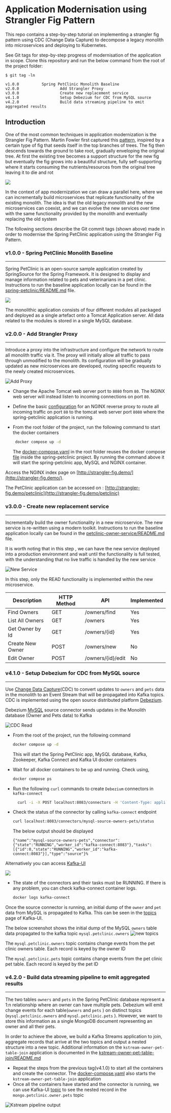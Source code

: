 # Application Modernisation using Strangler Fig Pattern

This repo contains a step-by-step tutorial on implementing a strangler fig pattern using CDC (Change Data Capture) to decompose a legacy monolith into microservices and deploying to Kubernetes.

See Git tags for step-by-step progress of modernisation of the application in scope. Clone this repository and run the below command from the root of the project folder:

```text
$ git tag -ln

v1.0.0			Spring PetClinic Monolith Baseline
v2.0.0                  Add Strangler Proxy
v3.0.0                  Create new replacement service
v4.1.0                  Setup Debezium for CDC from MySQL source
v4.2.0                  Build data streaming pipeline to emit aggregated results 
```

## Introduction
One of the most common techniques in application modernization is the Strangler Fig Pattern. Martin Fowler first captured this [pattern](https://martinfowler.com/bliki/StranglerFigApplication.html), inspired by a certain type of fig that seeds itself in the top branches of trees. The fig then descends towards the ground to take root, gradually enveloping the original tree. At first the existing tree becomes a support structure for the new fig but eventually the fig grows into a beautiful structure, fully self-supporting where it starts consuming the nutrients/resources from the original tree leaving it  to die and rot

![](docker/nginx/volume/strangler-fig.jpg)

In the context of app modernization we can draw a parallel here, where we can incrementally build microservices that replicate functionality of the existing monolith. The idea is that the old legacy monolith  and the new microservices can coexist, and we can evolve the new services over time with the same functionality provided by the monolith and eventually replacing the old system

The following sections describe the Git commit tags (shown above) made in order to modernise the Spring PetClinic application using the Strangler Fig Pattern.

### v1.0.0 - Spring PetClinic Monolith Baseline
<hr/>

Spring PetClinic is an open-source sample application created by SpringSource for the Spring Framework. It is designed to display and manage information related to pets and veterinarians in a pet clinic. Instructions to run the baseline application locally can be found in the [spring-petclinic/README.md](spring-petclinic/README.md) file.

![](docs/baseline.png)

The monolithic application consists of four different modules all packaged and deployed as a single artefact onto a Tomcat Application server. All data related to the modules is stored in a single MySQL database.

### v2.0.0 - Add Strangler Proxy
<hr/>

Introduce a proxy into the infrastructure and configure the network to route all monolith traffic via it. The proxy will initially allow all traffic to pass through unmodified to the monolith. Its configuration will be gradually updated as new microservices are developed, routing specific requests to the newly created microservices.

![Add Proxy](docs/add_proxy.png)


- Change the Apache Tomcat web server port to `8080` from `80`. The NGINX web server will instead listen to incoming connections on port `80`.

- Define the basic [configuration](docker/nginx/config/nginx.conf) for an NGINX reverse proxy to route all incoming traffic on port `80` to the tomcat web server port `8080` where the spring-petclinic application is running.
   
- From the root folder of the project, run the following command to start the docker containers

    ```bash
     docker compose up -d
  ```
    The [docker-compose.yaml](docker-compose.yaml) in the root folder reuses the docker compose [file](spring-petclinic/docker-compose.yml) inside the spring-petclinic project. By running the command above it will start the spring-petclinic app, MySQL and NGINX container. 

Access the NGINX index page on [http://strangler-fig.demo/](http://strangler-fig.demo/).

The PetClinic application can be accessed on : [http://strangler-fig.demo/petclinic](http://strangler-fig.demo/petclinic)

### v3.0.0 - Create new replacement service 
<hr/>

Incrementally build the owner functionality in a new microservice. The new service is re-written using a modern toolkit.  Instructions to run the baseline application locally can be found in the [petclinic-owner-service/README.md](petclinic-owner-service/README.md) file.

It is worth noting that in this step , we can have the new service deployed into a production environment and wait until the functionality is full tested, with the understanding that no live traffic is handled by the new service

![New Service](docs/new_service.png)

In this step, only the READ functionality is implemented within the new microservice.

| Description      | HTTP Method | API               | Implemented |
|------------------|-------------|-------------------|-------------|
| Find Owners      | GET         | /owners/find      | Yes         |
| List All Owners  | GET         | /owners           | Yes         |
| Get Owner by Id  | GET         | /owners/{id}      | Yes         |
| Create New Owner | POST        | /owners/new       | No          |
| Edit Owner       | POST        | /owners/{id}/edit | No          |


### v4.1.0 - Setup Debezium for CDC from MySQL source
<hr/>

Use [Change Data Capture](https://www.redhat.com/en/topics/integration/what-is-change-data-capture)(CDC) to convert updates to `owners` and `pets` data in the monolith to an Event Stream that will be propagated into Kafka topics. CDC is implemented using the open source distributed platform [Debezium](https://debezium.io/).

Debezium [MySQL](https://debezium.io/documentation/reference/stable/connectors/mysql.html) source connector sends updates in the Monolith database (Owner and Pets data) to Kafka 

![CDC Read](docs/cdc_read.png)

- From the root of the project, run the following command
    ```bash
    docker compose up -d
    ```
  This will start the Spring PetClinic app, MySQL database, Kafka, Zookeeper, Kafka Connect and Kafka UI docker containers


- Wait for all docker containers to be up and running. Check using,
    ```bash
    docker compose ps
    ```

- Run the following `curl` commands to create `Debezium` connectors in `kafka-connect`

    ```bash
      curl -i -X POST localhost:8083/connectors -H 'Content-Type: application/json' -d @connectors/mysql-source-owners-pets.json
    ```

- Check the status of the connector by calling `kafka-connect` endpoint

    ```bash
    curl localhost:8083/connectors/mysql-source-owners-pets/status
    ```
  
   The below output should be displayed
    ```
  {"name":"mysql-source-owners-pets","connector":{"state":"RUNNING","worker_id":"kafka-connect:8083"},"tasks":[{"id":0,"state":"RUNNING","worker_id":"kafka-connect:8083"}],"type":"source"}%  
    ```

Alternatively you can access [Kafka-UI](http://localhost:8087)

![](docs/kafka-ui-connector.png)

- The state of the connectors and their tasks must be RUNNING. If there is any problem, you can check kafka-connect container logs.

    ```bash
    docker logs kafka-connect
    ```

Once the source connector is running, an initial dump of the `owner` and `pet` data from MySQL is propagated to Kafka. This can be seen in the [topics](http://localhost:8087/ui/clusters/local/all-topics) page of Kafka-UI. 

The below screenshot shows the initial dump of the MySQL `owners` table data propagated to the kafka topic `mysql.petclinic.owners`
![new topics](docs/cdc_topic.png)

The `mysql.petclinic.owners` topic contains change events from the pet clinic owners table. Each record is keyed by the owner ID

The `mysql.petclinic.pets` topic contains change events from the pet clinic pet table. Each record is keyed by the pet ID

### v4.2.0 - Build data streaming pipeline to emit aggregated results
<hr/>

The two tables `owners` and `pets` in the Spring PetClinic database represent a 1:n relationship where an owner can have multiple pets. Debezium will emit change events for each table(`owners` and `pets` ) on distinct topics (`mysql.petclinic.owners` and `mysql.petclinic.pets` ). However,  we want to store this information as a single MongoDB document representing an owner and all their pets.

In order to achieve the above, we build a Kafka Streams application to join, aggregate records that arrive at the two topics and output a nested structure into a new topic. Additional information on the `kstream-owner-pet-table-join` application is documented in the [kstream-owner-pet-table-join/README.md](kstream-owner-pet-table-join/README.md)

- Repeat the steps from the previous tag(v4.1.0) to start all the containers and create the connector. The [docker-compose.yaml](docker-compose.yaml) also starts the `kstream-owner-pet-table-join` application
- Once all the containers have started and the connector is running, we can use Kafka-UI [topic](http://localhost:8087/ui/clusters/local/all-topics/mongo.petclinic.owner.pets/messages?keySerde=String&valueSerde=String&limit=100) to see the nested record in the `mongo.petclinic.owner.pets` topic

![Kstream pipeline output](docs/join_topic.png)